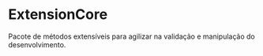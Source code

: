 # ExtensionCore
Pacote de métodos extensíveis para agilizar na validação e manipulação do desenvolvimento.
